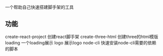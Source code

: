 一个帮助自己快速搭建脚手架的工具

## 功能
create-react-project 创建react脚手架
create-three-html 创建three的html模版
loading 一个loading展示
logo 展示logo
node-cli 快速安装node-cli需要的依赖的脚本
